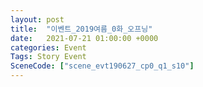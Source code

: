 ```yaml
---
layout: post
title:  "이벤트_2019여름_0화_오프닝"
date:   2021-07-21 01:00:00 +0000
categories: Event
Tags: Story Event
SceneCode: ["scene_evt190627_cp0_q1_s10"]
---
```


